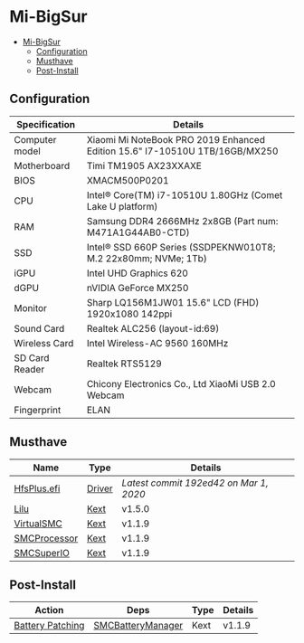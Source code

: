 # Mi-BigSur

- [Mi-BigSur](#mi-bigsur)
  - [Configuration](#configuration)
  - [Musthave](#musthave)
  - [Post-Install](#post-install)

## Configuration

| Specification | Details
| --- | ---
| Computer model | Xiaomi Mi NoteBook PRO 2019 Enhanced Edition 15.6" I7-10510U 1TB/16GB/MX250
| Motherboard | Timi TM1905 AX23XXAXE
| BIOS | XMACM500P0201
| CPU | Intel® Core(TM) i7-10510U 1.80GHz (Comet Lake U platform)
| RAM | Samsung DDR4 2666MHz 2x8GB (Part num: M471A1G44AB0-CTD)
| SSD | Intel® SSD 660P Series (SSDPEKNW010T8; M.2 22x80mm; NVMe; 1Tb)
| iGPU | Intel UHD Graphics 620
| dGPU | nVIDIA GeForce MX250
| Monitor | Sharp LQ156M1JW01 15.6" LCD (FHD) 1920x1080 142ppi
| Sound Card | Realtek ALC256 (layout-id:69)
| Wireless Card | Intel Wireless-AC 9560 160MHz
| SD Card Reader | Realtek RTS5129
| Webcam | Chicony Electronics Co., Ltd XiaoMi USB 2.0 Webcam
| Fingerprint | ELAN

## Musthave

| Name | Type | Details
| --- | --- | ---
| [HfsPlus.efi](https://github.com/acidanthera/OcBinaryData/blob/master/Drivers/HfsPlus.efi) | [Driver](https://dortania.github.io/OpenCore-Install-Guide/ktext.html#firmware-drivers) | *Latest commit 192ed42 on Mar 1, 2020*
| [Lilu](https://github.com/acidanthera/Lilu) | [Kext](https://dortania.github.io/OpenCore-Install-Guide/ktext.html#kexts) | v1.5.0
| [VirtualSMC](https://github.com/acidanthera/VirtualSMC) | [Kext](https://dortania.github.io/OpenCore-Install-Guide/ktext.html#kexts) | v1.1.9
| [SMCProcessor](https://github.com/acidanthera/VirtualSMC) | [Kext](https://dortania.github.io/OpenCore-Install-Guide/ktext.html#kexts) | v1.1.9
| [SMCSuperIO](https://github.com/acidanthera/VirtualSMC) | [Kext](https://dortania.github.io/OpenCore-Install-Guide/ktext.html#kexts) | v1.1.9

## Post-Install

| Action | Deps | Type | Details
| --- | --- | --- | ---
| [Battery Patching](https://dortania.github.io/OpenCore-Post-Install/laptop-specific/battery.html) | [SMCBatteryManager](https://github.com/acidanthera/VirtualSMC) | Kext | v1.1.9

